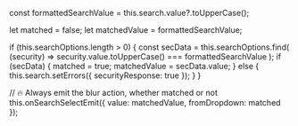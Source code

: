 const formattedSearchValue = this.search.value?.toUpperCase();

let matched = false;
let matchedValue = formattedSearchValue;

if (this.searchOptions.length > 0) {
  const secData = this.searchOptions.find(
    (security) => security.value.toUpperCase() === formattedSearchValue
  );
  if (secData) {
    matched = true;
    matchedValue = secData.value;
  } else {
    this.search.setErrors({ securityResponse: true });
  }
}

// 🔥 Always emit the blur action, whether matched or not
this.onSearchSelectEmit({
  value: matchedValue,
  fromDropdown: matched
});